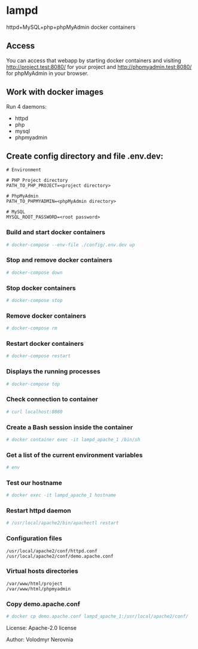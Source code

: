# lampd
httpd+MySQL+php+phpMyAdmin docker containers

## Access

You can access that webapp by starting docker containers and visiting http://project.test:8080/ for your project and http://phpmyadmin.test:8080/ for phpMyAdmin in your browser.

## Work with docker images

Run 4 daemons:

* httpd
* php
* mysql
* phpmyadmin


## Create config directory and file .env.dev:

```
# Environment

# PHP Project directory
PATH_TO_PHP_PROJECT=<project directory>

# PhpMyAdmin
PATH_TO_PHPMYADMIN=<phpMyAdmin directory>

# MySQL
MYSQL_ROOT_PASSWORD=<root password>
```

### Build and start docker containers
```bash
# docker-compose --env-file ./config/.env.dev up
```

### Stop and remove docker containers

```bash
# docker-compose down
```
### Stop docker containers

```bash
# docker-compose stop
```

### Remove docker containers

```bash
# docker-compose rm
```
### Restart docker containers

```bash
# docker-compose restart
```

### Displays the running processes

```bash
# docker-compose top
```

### Check connection to container

```bash
# curl localhost:8080
```

### Create a Bash session inside the container

```bash
# docker container exec -it lampd_apache_1 /bin/sh
```

### Get a list of the current environment variables 

```bash
# env
```

### Test our hostname

```bash
# docker exec -it lampd_apache_1 hostname
```

### Restart httpd daemon

```bash
# /usr/local/apache2/bin/apachectl restart
```

### Configuration files

```
/usr/local/apache2/conf/httpd.conf
/usr/local/apache2/conf/demo.apache.conf
```

### Virtual hosts directories

```
/var/www/html/project
/var/www/html/phpmyadmin
```

### Copy demo.apache.conf

```bash
# docker cp demo.apache.conf lampd_apache_1:/usr/local/apache2/conf/
```

License: Apache-2.0 license 

Author: Volodmyr Nerovnia
